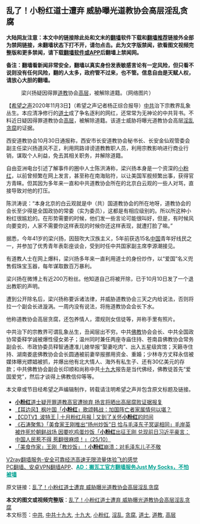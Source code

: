  <h2>乱了！小粉红道士遭弃 威胁曝光道教协会高层淫乱贪腐</h2> <p class="notice"><b>大陆网友注意：本文中的链接除此处和文末的<a href="https://github.com/bannedbook/fanqiang" >翻墙</a>软件下载和<a href="https://github.com/killgcd/justmysocks/blob/master/README.md">翻墙推荐</a>链接外全部为禁网链接，未翻墙状态下打不开，请勿点击。此为文字版禁闻，欲看图文视频完整版和更多禁闻，请下载<a href="https://github.com/bannedbook/fanqiang">翻墙软件或APP</a>后翻墙上禁闻网。</p><p>备注：翻墙看新闻非常安全，翻墙以真实身份发表敏感言论有一定风险，但只看不说则没有任何风险，翻的人太多，政府管不过来，也不管。信息自由是天赋人权，请放心大胆的翻墙。</b></p>  <div class="entry"> <figure><figcaption>梁兴扬疑因得罪<a href="https://www.bannedbook.org/bnews/tag/%E9%81%93%E6%95%99/" class="st_tag internal_tag" rel="tag" title="标签 道教 下的日志">道教</a>协会<a href="https://www.bannedbook.org/bnews/tag/%E9%AB%98%E5%B1%82/" class="st_tag internal_tag" rel="tag" title="标签 高层 下的日志">高层</a>，被解除道籍。（网络图片）</figcaption></figure> <p>【<span class='wp_keywordlink_affiliate'><a href="https://www.soundofhope.org" title="希望之声" target="_blank">希望之声</a></span>2020年11月3日】（希望之声记者杨正综合报导）<a href="https://www.bannedbook.org/bnews/tag/%e4%b8%ad%e5%85%b1/" class="st_tag internal_tag" rel="tag" title="标签 中共 下的日志">中共</a>治下宗教界乱象丛生。本应清净修行的<a href="https://www.bannedbook.org/bnews/tag/%E9%81%93%E5%A3%AB/" class="st_tag internal_tag" rel="tag" title="标签 道士 下的日志">道士</a>成了争名逐利的网红，还常常为无神论的中共背书。不料近日疑因得罪道教协会<span class='wp_keywordlink_affiliate'><a href="https://www.bannedbook.org/bnews/ccpdope/" title="中共高层内幕" target="_blank">高层</a></span>，被解除道籍。该道士威胁将曝光道教协会高层<a href="https://www.bannedbook.org/bnews/tag/%e6%b7%ab%e4%b9%b1/" class="st_tag internal_tag" rel="tag" title="标签 淫乱 下的日志">淫乱</a><a href="https://www.bannedbook.org/bnews/tag/%E8%B4%AA%E8%85%90/" class="st_tag internal_tag" rel="tag" title="标签 贪腐 下的日志">贪腐</a>的证据。</p> <p>西安道教协会10月30日通报称，西安市长安道教协会秘书长、长安金仙观管委会副主任梁兴扬道风不正，利用网路诽谤道教教职人员，利用宗教影响进行商业行销，谋取个人利益，免去其相关职务，并解除道籍。</p> <p>自由亚洲电台引述了解事件的圈中人士陈洪涛称，梁兴扬本身是一个资深的<a href="https://www.bannedbook.org/bnews/tag/%e5%b0%8f%e7%b2%89%e7%ba%a2/" class="st_tag internal_tag" rel="tag" title="标签 小粉红 下的日志">小粉红</a>，以前曾频繁在网上发言，甚至称在南海贴符，以让美国军舰频繁出事，获得官方青睐。但其因为多年来一直和中共道教协会所在的北京白云观的一些人对骂，直接导致对他的打压。</p>  <p>陈洪涛说：“本身北京的白云观就是中（共）国道教协会的所在地呀，道教协会的会长至少得是全国政协的常委（实为委员），这都是有相应级别的。所以所这种小粉红很尴尬的。在形势需要的时候，他们发一些言论可能很叫好，但是，有时候风向要变的，人家不需要你这样表现的时候你还这样表现，就遭打脸了嘛。”</p> <p>据悉，今年41岁的梁兴扬，因鼓吹大汉族主义，5年前获选15名<span class='wp_keywordlink_affiliate'><a href="https://www.bannedbook.org/" title="中国" target="_blank">中国</a></span>青年好线民之一，并参加了优秀青年表彰座谈会，受到时任中共国家副主席李源潮接见。</p> <p>有道教人士在网上爆料，梁兴扬多年来一直利用道士的身份炒作，以“爱国”名义兜售假珠宝玉器，每年谋取数百万暴利。</p>  <p>梁兴扬在微博上有近200万粉丝。他知道自己将被开除，已于10月10日发了一个退出教职的声明。</p> <p>遭到公开除名后，梁兴扬称要诉诸法律，并威胁道教协会三天之内给说法，否则将拉一个副会长进漩涡。一周内没有说法，将拖道教协会会长下水。</p> <p>他称道教协会高层贪腐，还包养情人，潜规则女信徒等，并称手里有照片。</p>  <p>中共治下的宗教界可谓乱象丛生，丑闻层出不穷。中共<span class='wp_keywordlink'><a href="https://www.qi-gong.me/buddhism/" title="佛教" target="_blank">佛教</a></span>协会会长、中共全国政协常委释学诚被爆性侵女弟子；温州同时兼任两座寺庙住持、苍南县佛教协会常务副会长、市政协委员释智通遭准儿媳举报“娶妻吃肉”、出入五星级宾馆；天籁寺住持、湖南娄底佛教协会会长圆通被前妻举报挪用资金、重婚；少林寺方丈释永信被媒体曝光嫖娼被抓，并爆出他有北大情人、海外有私生子、还有30亿美元的存款；中共佛教协会副会长印顺和尚称中共<a href="https://www.bannedbook.org/bnews/tag/%e5%8d%81%e4%b9%9d%e5%a4%a7/" class="st_tag internal_tag" rel="tag" title="标签 十九大 下的日志">十九大</a>报告是当代佛经，佛教徒首先“爱国爱党”，然后才谈得上佛教信仰等等。</p> <p>本文章或节目经希望之声编辑制作，转载请注明希望之声并包含原文标题及链接。</p> <ul class='op-related-articles' title='相关阅读'> <li><a href='https://www.bannedbook.org/bnews/headline/20201103/1425060.html' target='_blank'><b>小粉红</b>道士疑开罪道教高官遭抛弃 扬言将晒出高层腐败证据报复</a></li> <li><a href='https://www.bannedbook.org/bnews/headline/20201030/1422756.html' target='_blank'>【耳边风】枫叶国「<b>小粉红</b>」歌颂韩战：加国阵亡者家属情何以堪？</a></li> <li><a href='https://www.bannedbook.org/bnews/baitai/20201027/1420939.html' target='_blank'>【CDTV】波特王 &#124; 十月粉红月报 &#124; 又到了关怀<b>小粉红</b>的时间</a></li> <li><a href='https://www.bannedbook.org/bnews/bannedvideo/20201026/1420221.html' target='_blank'>《石涛聚焦》「美食家王刚推出“扬州炒饭”日 恰与毛泽东子冥诞相同」毛岸英被炸死於朝鲜战场 因要吃鸡蛋炒饭「<b>小粉红</b>出征王刚 兑现前日习近平豪言：中国人民惹不得 惹翻很麻烦！」（25/10）</a></li> <li><a href='https://www.bannedbook.org/bnews/cnnews/20201025/1419938.html' target='_blank'>「美食作家」王刚「教炒饭」！<b>小粉红</b>崩溃：对毛泽东儿子不敬</a></li> </ul> <p class="texttj"> <a href="https://www.bannedbook.org/forum23/topic22702.html" target="_blank">V2ray翻墙服务-安全可靠经济高速无限流量体验飞的感觉</a><br/> <a href="https://github.com/bannedbook/fanqiang/wiki/%E7%A6%81%E9%97%BB%E7%BD%91%E5%AE%89%E5%8D%93%E7%BF%BB%E5%A2%99%E6%96%B0%E9%97%BBAPP" target="_blank">PC翻墙、安卓VPN翻墙APP</a>、<span onclick="window.open('https://github.com/killgcd/justmysocks/blob/master/README.md')" style="font-weight:bold;color:#00A191;cursor:pointer;text-decoration:underline;outline:none">AD：搬瓦工官方翻墙服务Just My Socks，不怕被墙</span></p><p>原文链接：<a class="src_link"  href="https://www.soundofhope.org/post/438907" target="_blank">乱了！小粉红道士遭弃 威胁曝光道教协会高层淫乱贪腐</a></p> <a name='sharetosocial'></a>       <div><b>本文的图文或视频完整版</b>：<a href='https://www.bannedbook.org/bnews/comments/20201103/1425105.html'>乱了！小粉红道士遭弃 威胁曝光道教协会高层淫乱贪腐</a></div>  </div><!--END ENTRY--> <div class="postfooter"> <div>本文标签：<a href="https://www.bannedbook.org/bnews/tag/%e4%b8%ad%e5%85%b1/" rel="tag">中共</a>, <a href="https://www.bannedbook.org/bnews/tag/%e4%b8%ad%e5%85%b1%e5%8d%81%e4%b9%9d%e5%a4%a7/" rel="tag">中共十九大</a>, <a href="https://www.bannedbook.org/bnews/tag/%e5%8d%81%e4%b9%9d%e5%a4%a7/" rel="tag">十九大</a>, <a href="https://www.bannedbook.org/bnews/tag/%e5%b0%8f%e7%b2%89%e7%ba%a2/" rel="tag">小粉红</a>, <a href="https://www.bannedbook.org/bnews/tag/%e6%b7%ab%e4%b9%b1/" rel="tag">淫乱</a>, <a href="https://www.bannedbook.org/bnews/tag/%E8%B4%AA%E8%85%90/" rel="tag">贪腐</a>, <a href="https://www.bannedbook.org/bnews/tag/%E9%81%93%E5%A3%AB/" rel="tag">道士</a>, <a href="https://www.bannedbook.org/bnews/tag/%E9%81%93%E6%95%99/" rel="tag">道教</a>, <a href="https://www.bannedbook.org/bnews/tag/%E9%AB%98%E5%B1%82/" rel="tag">高层</a></div>  </div><!--END POSTFOOTER--> 